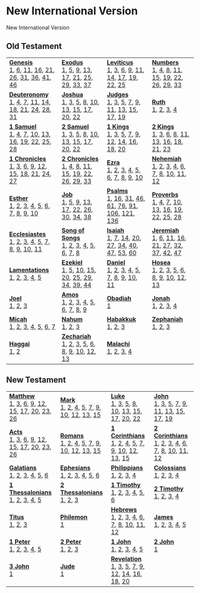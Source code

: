 # New International Version

New International Version



## Old Testament

<table>
<tr>
<td>
<b><a href='Gen.md'>Genesis</a></b><br/>
<a href='Gen.md#genesis-1'>1</a>, <a href='Gen.md#genesis-6'>6</a>, <a href='Gen.md#genesis-11'>11</a>, <a href='Gen.md#genesis-16'>16</a>, <a href='Gen.md#genesis-21'>21</a>, <a href='Gen.md#genesis-26'>26</a>, <a href='Gen.md#genesis-31'>31</a>, <a href='Gen.md#genesis-36'>36</a>, <a href='Gen.md#genesis-41'>41</a>, <a href='Gen.md#genesis-46'>46</a>
</td>
<td>
<b><a href='Exod.md'>Exodus</a></b><br/>
<a href='Exod.md#exodus-1'>1</a>, <a href='Exod.md#exodus-5'>5</a>, <a href='Exod.md#exodus-9'>9</a>, <a href='Exod.md#exodus-13'>13</a>, <a href='Exod.md#exodus-17'>17</a>, <a href='Exod.md#exodus-21'>21</a>, <a href='Exod.md#exodus-25'>25</a>, <a href='Exod.md#exodus-29'>29</a>, <a href='Exod.md#exodus-33'>33</a>, <a href='Exod.md#exodus-37'>37</a>
</td>
<td>
<b><a href='Lev.md'>Leviticus</a></b><br/>
<a href='Lev.md#leviticus-1'>1</a>, <a href='Lev.md#leviticus-3'>3</a>, <a href='Lev.md#leviticus-6'>6</a>, <a href='Lev.md#leviticus-9'>9</a>, <a href='Lev.md#leviticus-11'>11</a>, <a href='Lev.md#leviticus-14'>14</a>, <a href='Lev.md#leviticus-17'>17</a>, <a href='Lev.md#leviticus-19'>19</a>, <a href='Lev.md#leviticus-22'>22</a>, <a href='Lev.md#leviticus-25'>25</a>
</td>
<td>
<b><a href='Num.md'>Numbers</a></b><br/>
<a href='Num.md#numbers-1'>1</a>, <a href='Num.md#numbers-4'>4</a>, <a href='Num.md#numbers-8'>8</a>, <a href='Num.md#numbers-11'>11</a>, <a href='Num.md#numbers-15'>15</a>, <a href='Num.md#numbers-19'>19</a>, <a href='Num.md#numbers-22'>22</a>, <a href='Num.md#numbers-26'>26</a>, <a href='Num.md#numbers-29'>29</a>, <a href='Num.md#numbers-33'>33</a>
</td></tr>
<tr>
<td>
<b><a href='Deut.md'>Deuteronomy</a></b><br/>
<a href='Deut.md#deuteronomy-1'>1</a>, <a href='Deut.md#deuteronomy-4'>4</a>, <a href='Deut.md#deuteronomy-7'>7</a>, <a href='Deut.md#deuteronomy-11'>11</a>, <a href='Deut.md#deuteronomy-14'>14</a>, <a href='Deut.md#deuteronomy-18'>18</a>, <a href='Deut.md#deuteronomy-21'>21</a>, <a href='Deut.md#deuteronomy-24'>24</a>, <a href='Deut.md#deuteronomy-28'>28</a>, <a href='Deut.md#deuteronomy-31'>31</a>
</td>
<td>
<b><a href='Josh.md'>Joshua</a></b><br/>
<a href='Josh.md#joshua-1'>1</a>, <a href='Josh.md#joshua-3'>3</a>, <a href='Josh.md#joshua-5'>5</a>, <a href='Josh.md#joshua-8'>8</a>, <a href='Josh.md#joshua-10'>10</a>, <a href='Josh.md#joshua-13'>13</a>, <a href='Josh.md#joshua-15'>15</a>, <a href='Josh.md#joshua-17'>17</a>, <a href='Josh.md#joshua-20'>20</a>, <a href='Josh.md#joshua-22'>22</a>
</td>
<td>
<b><a href='Judg.md'>Judges</a></b><br/>
<a href='Judg.md#judges-1'>1</a>, <a href='Judg.md#judges-3'>3</a>, <a href='Judg.md#judges-5'>5</a>, <a href='Judg.md#judges-7'>7</a>, <a href='Judg.md#judges-9'>9</a>, <a href='Judg.md#judges-11'>11</a>, <a href='Judg.md#judges-13'>13</a>, <a href='Judg.md#judges-15'>15</a>, <a href='Judg.md#judges-17'>17</a>, <a href='Judg.md#judges-19'>19</a>
</td>
<td>
<b><a href='Ruth.md'>Ruth</a></b><br/>
<a href='Ruth.md#ruth-1'>1</a>, <a href='Ruth.md#ruth-2'>2</a>, <a href='Ruth.md#ruth-3'>3</a>, <a href='Ruth.md#ruth-4'>4</a>
</td></tr>
<tr>
<td>
<b><a href='1Sam.md'>1 Samuel</a></b><br/>
<a href='1Sam.md#1-samuel-1'>1</a>, <a href='1Sam.md#1-samuel-4'>4</a>, <a href='1Sam.md#1-samuel-7'>7</a>, <a href='1Sam.md#1-samuel-10'>10</a>, <a href='1Sam.md#1-samuel-13'>13</a>, <a href='1Sam.md#1-samuel-16'>16</a>, <a href='1Sam.md#1-samuel-19'>19</a>, <a href='1Sam.md#1-samuel-22'>22</a>, <a href='1Sam.md#1-samuel-25'>25</a>, <a href='1Sam.md#1-samuel-28'>28</a>
</td>
<td>
<b><a href='2Sam.md'>2 Samuel</a></b><br/>
<a href='2Sam.md#2-samuel-1'>1</a>, <a href='2Sam.md#2-samuel-3'>3</a>, <a href='2Sam.md#2-samuel-5'>5</a>, <a href='2Sam.md#2-samuel-8'>8</a>, <a href='2Sam.md#2-samuel-10'>10</a>, <a href='2Sam.md#2-samuel-13'>13</a>, <a href='2Sam.md#2-samuel-15'>15</a>, <a href='2Sam.md#2-samuel-17'>17</a>, <a href='2Sam.md#2-samuel-20'>20</a>, <a href='2Sam.md#2-samuel-22'>22</a>
</td>
<td>
<b><a href='1Kgs.md'>1 Kings</a></b><br/>
<a href='1Kgs.md#1-kings-1'>1</a>, <a href='1Kgs.md#1-kings-3'>3</a>, <a href='1Kgs.md#1-kings-5'>5</a>, <a href='1Kgs.md#1-kings-7'>7</a>, <a href='1Kgs.md#1-kings-9'>9</a>, <a href='1Kgs.md#1-kings-12'>12</a>, <a href='1Kgs.md#1-kings-14'>14</a>, <a href='1Kgs.md#1-kings-16'>16</a>, <a href='1Kgs.md#1-kings-18'>18</a>, <a href='1Kgs.md#1-kings-20'>20</a>
</td>
<td>
<b><a href='2Kgs.md'>2 Kings</a></b><br/>
<a href='2Kgs.md#2-kings-1'>1</a>, <a href='2Kgs.md#2-kings-3'>3</a>, <a href='2Kgs.md#2-kings-6'>6</a>, <a href='2Kgs.md#2-kings-8'>8</a>, <a href='2Kgs.md#2-kings-11'>11</a>, <a href='2Kgs.md#2-kings-13'>13</a>, <a href='2Kgs.md#2-kings-16'>16</a>, <a href='2Kgs.md#2-kings-18'>18</a>, <a href='2Kgs.md#2-kings-21'>21</a>, <a href='2Kgs.md#2-kings-23'>23</a>
</td></tr>
<tr>
<td>
<b><a href='1Chr.md'>1 Chronicles</a></b><br/>
<a href='1Chr.md#1-chronicles-1'>1</a>, <a href='1Chr.md#1-chronicles-3'>3</a>, <a href='1Chr.md#1-chronicles-6'>6</a>, <a href='1Chr.md#1-chronicles-9'>9</a>, <a href='1Chr.md#1-chronicles-12'>12</a>, <a href='1Chr.md#1-chronicles-15'>15</a>, <a href='1Chr.md#1-chronicles-18'>18</a>, <a href='1Chr.md#1-chronicles-21'>21</a>, <a href='1Chr.md#1-chronicles-24'>24</a>, <a href='1Chr.md#1-chronicles-27'>27</a>
</td>
<td>
<b><a href='2Chr.md'>2 Chronicles</a></b><br/>
<a href='2Chr.md#2-chronicles-1'>1</a>, <a href='2Chr.md#2-chronicles-4'>4</a>, <a href='2Chr.md#2-chronicles-8'>8</a>, <a href='2Chr.md#2-chronicles-11'>11</a>, <a href='2Chr.md#2-chronicles-15'>15</a>, <a href='2Chr.md#2-chronicles-19'>19</a>, <a href='2Chr.md#2-chronicles-22'>22</a>, <a href='2Chr.md#2-chronicles-26'>26</a>, <a href='2Chr.md#2-chronicles-29'>29</a>, <a href='2Chr.md#2-chronicles-33'>33</a>
</td>
<td>
<b><a href='Ezra.md'>Ezra</a></b><br/>
<a href='Ezra.md#ezra-1'>1</a>, <a href='Ezra.md#ezra-2'>2</a>, <a href='Ezra.md#ezra-3'>3</a>, <a href='Ezra.md#ezra-4'>4</a>, <a href='Ezra.md#ezra-5'>5</a>, <a href='Ezra.md#ezra-6'>6</a>, <a href='Ezra.md#ezra-7'>7</a>, <a href='Ezra.md#ezra-8'>8</a>, <a href='Ezra.md#ezra-9'>9</a>, <a href='Ezra.md#ezra-10'>10</a>
</td>
<td>
<b><a href='Neh.md'>Nehemiah</a></b><br/>
<a href='Neh.md#nehemiah-1'>1</a>, <a href='Neh.md#nehemiah-2'>2</a>, <a href='Neh.md#nehemiah-3'>3</a>, <a href='Neh.md#nehemiah-4'>4</a>, <a href='Neh.md#nehemiah-6'>6</a>, <a href='Neh.md#nehemiah-7'>7</a>, <a href='Neh.md#nehemiah-8'>8</a>, <a href='Neh.md#nehemiah-10'>10</a>, <a href='Neh.md#nehemiah-11'>11</a>, <a href='Neh.md#nehemiah-12'>12</a>
</td></tr>
<tr>
</tr>
<tr>
</tr>
<tr>
<td>
<b><a href='Esth.md'>Esther</a></b><br/>
<a href='Esth.md#esther-1'>1</a>, <a href='Esth.md#esther-2'>2</a>, <a href='Esth.md#esther-3'>3</a>, <a href='Esth.md#esther-4'>4</a>, <a href='Esth.md#esther-5'>5</a>, <a href='Esth.md#esther-6'>6</a>, <a href='Esth.md#esther-7'>7</a>, <a href='Esth.md#esther-8'>8</a>, <a href='Esth.md#esther-9'>9</a>, <a href='Esth.md#esther-10'>10</a>
</td>
<td>
<b><a href='Job.md'>Job</a></b><br/>
<a href='Job.md#job-1'>1</a>, <a href='Job.md#job-5'>5</a>, <a href='Job.md#job-9'>9</a>, <a href='Job.md#job-13'>13</a>, <a href='Job.md#job-17'>17</a>, <a href='Job.md#job-22'>22</a>, <a href='Job.md#job-26'>26</a>, <a href='Job.md#job-30'>30</a>, <a href='Job.md#job-34'>34</a>, <a href='Job.md#job-38'>38</a>
</td>
<td>
<b><a href='Ps.md'>Psalms</a></b><br/>
<a href='Ps.md#psalms-1'>1</a>, <a href='Ps.md#psalms-16'>16</a>, <a href='Ps.md#psalms-31'>31</a>, <a href='Ps.md#psalms-46'>46</a>, <a href='Ps.md#psalms-61'>61</a>, <a href='Ps.md#psalms-76'>76</a>, <a href='Ps.md#psalms-91'>91</a>, <a href='Ps.md#psalms-106'>106</a>, <a href='Ps.md#psalms-121'>121</a>, <a href='Ps.md#psalms-136'>136</a>
</td>
<td>
<b><a href='Prov.md'>Proverbs</a></b><br/>
<a href='Prov.md#proverbs-1'>1</a>, <a href='Prov.md#proverbs-4'>4</a>, <a href='Prov.md#proverbs-7'>7</a>, <a href='Prov.md#proverbs-10'>10</a>, <a href='Prov.md#proverbs-13'>13</a>, <a href='Prov.md#proverbs-16'>16</a>, <a href='Prov.md#proverbs-19'>19</a>, <a href='Prov.md#proverbs-22'>22</a>, <a href='Prov.md#proverbs-25'>25</a>, <a href='Prov.md#proverbs-28'>28</a>
</td></tr>
<tr>
<td>
<b><a href='Eccl.md'>Ecclesiastes</a></b><br/>
<a href='Eccl.md#ecclesiastes-1'>1</a>, <a href='Eccl.md#ecclesiastes-2'>2</a>, <a href='Eccl.md#ecclesiastes-3'>3</a>, <a href='Eccl.md#ecclesiastes-4'>4</a>, <a href='Eccl.md#ecclesiastes-5'>5</a>, <a href='Eccl.md#ecclesiastes-7'>7</a>, <a href='Eccl.md#ecclesiastes-8'>8</a>, <a href='Eccl.md#ecclesiastes-9'>9</a>, <a href='Eccl.md#ecclesiastes-10'>10</a>, <a href='Eccl.md#ecclesiastes-11'>11</a>
</td>
<td>
<b><a href='Song.md'>Song of Songs</a></b><br/>
<a href='Song.md#song-of-songs-1'>1</a>, <a href='Song.md#song-of-songs-2'>2</a>, <a href='Song.md#song-of-songs-3'>3</a>, <a href='Song.md#song-of-songs-4'>4</a>, <a href='Song.md#song-of-songs-5'>5</a>, <a href='Song.md#song-of-songs-6'>6</a>, <a href='Song.md#song-of-songs-7'>7</a>, <a href='Song.md#song-of-songs-8'>8</a>
</td>
<td>
<b><a href='Isa.md'>Isaiah</a></b><br/>
<a href='Isa.md#isaiah-1'>1</a>, <a href='Isa.md#isaiah-7'>7</a>, <a href='Isa.md#isaiah-14'>14</a>, <a href='Isa.md#isaiah-20'>20</a>, <a href='Isa.md#isaiah-27'>27</a>, <a href='Isa.md#isaiah-34'>34</a>, <a href='Isa.md#isaiah-40'>40</a>, <a href='Isa.md#isaiah-47'>47</a>, <a href='Isa.md#isaiah-53'>53</a>, <a href='Isa.md#isaiah-60'>60</a>
</td>
<td>
<b><a href='Jer.md'>Jeremiah</a></b><br/>
<a href='Jer.md#jeremiah-1'>1</a>, <a href='Jer.md#jeremiah-6'>6</a>, <a href='Jer.md#jeremiah-11'>11</a>, <a href='Jer.md#jeremiah-16'>16</a>, <a href='Jer.md#jeremiah-21'>21</a>, <a href='Jer.md#jeremiah-27'>27</a>, <a href='Jer.md#jeremiah-32'>32</a>, <a href='Jer.md#jeremiah-37'>37</a>, <a href='Jer.md#jeremiah-42'>42</a>, <a href='Jer.md#jeremiah-47'>47</a>
</td></tr>
<tr>
<td>
<b><a href='Lam.md'>Lamentations</a></b><br/>
<a href='Lam.md#lamentations-1'>1</a>, <a href='Lam.md#lamentations-2'>2</a>, <a href='Lam.md#lamentations-3'>3</a>, <a href='Lam.md#lamentations-4'>4</a>, <a href='Lam.md#lamentations-5'>5</a>
</td>
<td>
<b><a href='Ezek.md'>Ezekiel</a></b><br/>
<a href='Ezek.md#ezekiel-1'>1</a>, <a href='Ezek.md#ezekiel-5'>5</a>, <a href='Ezek.md#ezekiel-10'>10</a>, <a href='Ezek.md#ezekiel-15'>15</a>, <a href='Ezek.md#ezekiel-20'>20</a>, <a href='Ezek.md#ezekiel-25'>25</a>, <a href='Ezek.md#ezekiel-29'>29</a>, <a href='Ezek.md#ezekiel-34'>34</a>, <a href='Ezek.md#ezekiel-39'>39</a>, <a href='Ezek.md#ezekiel-44'>44</a>
</td>
<td>
<b><a href='Dan.md'>Daniel</a></b><br/>
<a href='Dan.md#daniel-1'>1</a>, <a href='Dan.md#daniel-2'>2</a>, <a href='Dan.md#daniel-3'>3</a>, <a href='Dan.md#daniel-4'>4</a>, <a href='Dan.md#daniel-5'>5</a>, <a href='Dan.md#daniel-7'>7</a>, <a href='Dan.md#daniel-8'>8</a>, <a href='Dan.md#daniel-9'>9</a>, <a href='Dan.md#daniel-10'>10</a>, <a href='Dan.md#daniel-11'>11</a>
</td>
<td>
<b><a href='Hos.md'>Hosea</a></b><br/>
<a href='Hos.md#hosea-1'>1</a>, <a href='Hos.md#hosea-2'>2</a>, <a href='Hos.md#hosea-3'>3</a>, <a href='Hos.md#hosea-5'>5</a>, <a href='Hos.md#hosea-6'>6</a>, <a href='Hos.md#hosea-8'>8</a>, <a href='Hos.md#hosea-9'>9</a>, <a href='Hos.md#hosea-10'>10</a>, <a href='Hos.md#hosea-12'>12</a>, <a href='Hos.md#hosea-13'>13</a>
</td></tr>
<tr>
<td>
<b><a href='Joel.md'>Joel</a></b><br/>
<a href='Joel.md#joel-1'>1</a>, <a href='Joel.md#joel-2'>2</a>, <a href='Joel.md#joel-3'>3</a>
</td>
<td>
<b><a href='Amos.md'>Amos</a></b><br/>
<a href='Amos.md#amos-1'>1</a>, <a href='Amos.md#amos-2'>2</a>, <a href='Amos.md#amos-3'>3</a>, <a href='Amos.md#amos-4'>4</a>, <a href='Amos.md#amos-5'>5</a>, <a href='Amos.md#amos-6'>6</a>, <a href='Amos.md#amos-7'>7</a>, <a href='Amos.md#amos-8'>8</a>, <a href='Amos.md#amos-9'>9</a>
</td>
<td>
<b><a href='Obad.md'>Obadiah</a></b><br/>
<a href='Obad.md#obadiah-1'>1</a>
</td>
<td>
<b><a href='Jonah.md'>Jonah</a></b><br/>
<a href='Jonah.md#jonah-1'>1</a>, <a href='Jonah.md#jonah-2'>2</a>, <a href='Jonah.md#jonah-3'>3</a>, <a href='Jonah.md#jonah-4'>4</a>
</td></tr>
<tr>
<td>
<b><a href='Mic.md'>Micah</a></b><br/>
<a href='Mic.md#micah-1'>1</a>, <a href='Mic.md#micah-2'>2</a>, <a href='Mic.md#micah-3'>3</a>, <a href='Mic.md#micah-4'>4</a>, <a href='Mic.md#micah-5'>5</a>, <a href='Mic.md#micah-6'>6</a>, <a href='Mic.md#micah-7'>7</a>
</td>
<td>
<b><a href='Nah.md'>Nahum</a></b><br/>
<a href='Nah.md#nahum-1'>1</a>, <a href='Nah.md#nahum-2'>2</a>, <a href='Nah.md#nahum-3'>3</a>
</td>
<td>
<b><a href='Hab.md'>Habakkuk</a></b><br/>
<a href='Hab.md#habakkuk-1'>1</a>, <a href='Hab.md#habakkuk-2'>2</a>, <a href='Hab.md#habakkuk-3'>3</a>
</td>
<td>
<b><a href='Zeph.md'>Zephaniah</a></b><br/>
<a href='Zeph.md#zephaniah-1'>1</a>, <a href='Zeph.md#zephaniah-2'>2</a>, <a href='Zeph.md#zephaniah-3'>3</a>
</td></tr>
<tr>
<td>
<b><a href='Hag.md'>Haggai</a></b><br/>
<a href='Hag.md#haggai-1'>1</a>, <a href='Hag.md#haggai-2'>2</a>
</td>
<td>
<b><a href='Zech.md'>Zechariah</a></b><br/>
<a href='Zech.md#zechariah-1'>1</a>, <a href='Zech.md#zechariah-2'>2</a>, <a href='Zech.md#zechariah-3'>3</a>, <a href='Zech.md#zechariah-5'>5</a>, <a href='Zech.md#zechariah-6'>6</a>, <a href='Zech.md#zechariah-8'>8</a>, <a href='Zech.md#zechariah-9'>9</a>, <a href='Zech.md#zechariah-10'>10</a>, <a href='Zech.md#zechariah-12'>12</a>, <a href='Zech.md#zechariah-13'>13</a>
</td>
<td>
<b><a href='Mal.md'>Malachi</a></b><br/>
<a href='Mal.md#malachi-1'>1</a>, <a href='Mal.md#malachi-2'>2</a>, <a href='Mal.md#malachi-3'>3</a>, <a href='Mal.md#malachi-4'>4</a>
</td></tr>
</table>

## New Testament

<table>
<tr>
<td>
<b><a href='Matt.md'>Matthew</a></b><br/>
<a href='Matt.md#matthew-1'>1</a>, <a href='Matt.md#matthew-3'>3</a>, <a href='Matt.md#matthew-6'>6</a>, <a href='Matt.md#matthew-9'>9</a>, <a href='Matt.md#matthew-12'>12</a>, <a href='Matt.md#matthew-15'>15</a>, <a href='Matt.md#matthew-17'>17</a>, <a href='Matt.md#matthew-20'>20</a>, <a href='Matt.md#matthew-23'>23</a>, <a href='Matt.md#matthew-26'>26</a>
</td>
<td>
<b><a href='Mark.md'>Mark</a></b><br/>
<a href='Mark.md#mark-1'>1</a>, <a href='Mark.md#mark-2'>2</a>, <a href='Mark.md#mark-4'>4</a>, <a href='Mark.md#mark-5'>5</a>, <a href='Mark.md#mark-7'>7</a>, <a href='Mark.md#mark-9'>9</a>, <a href='Mark.md#mark-10'>10</a>, <a href='Mark.md#mark-12'>12</a>, <a href='Mark.md#mark-13'>13</a>, <a href='Mark.md#mark-15'>15</a>
</td>
<td>
<b><a href='Luke.md'>Luke</a></b><br/>
<a href='Luke.md#luke-1'>1</a>, <a href='Luke.md#luke-3'>3</a>, <a href='Luke.md#luke-5'>5</a>, <a href='Luke.md#luke-8'>8</a>, <a href='Luke.md#luke-10'>10</a>, <a href='Luke.md#luke-13'>13</a>, <a href='Luke.md#luke-15'>15</a>, <a href='Luke.md#luke-17'>17</a>, <a href='Luke.md#luke-20'>20</a>, <a href='Luke.md#luke-22'>22</a>
</td>
<td>
<b><a href='John.md'>John</a></b><br/>
<a href='John.md#john-1'>1</a>, <a href='John.md#john-3'>3</a>, <a href='John.md#john-5'>5</a>, <a href='John.md#john-7'>7</a>, <a href='John.md#john-9'>9</a>, <a href='John.md#john-11'>11</a>, <a href='John.md#john-13'>13</a>, <a href='John.md#john-15'>15</a>, <a href='John.md#john-17'>17</a>, <a href='John.md#john-19'>19</a>
</td></tr>
<tr>
<td>
<b><a href='Acts.md'>Acts</a></b><br/>
<a href='Acts.md#acts-1'>1</a>, <a href='Acts.md#acts-3'>3</a>, <a href='Acts.md#acts-6'>6</a>, <a href='Acts.md#acts-9'>9</a>, <a href='Acts.md#acts-12'>12</a>, <a href='Acts.md#acts-15'>15</a>, <a href='Acts.md#acts-17'>17</a>, <a href='Acts.md#acts-20'>20</a>, <a href='Acts.md#acts-23'>23</a>, <a href='Acts.md#acts-26'>26</a>
</td>
<td>
<b><a href='Rom.md'>Romans</a></b><br/>
<a href='Rom.md#romans-1'>1</a>, <a href='Rom.md#romans-2'>2</a>, <a href='Rom.md#romans-4'>4</a>, <a href='Rom.md#romans-5'>5</a>, <a href='Rom.md#romans-7'>7</a>, <a href='Rom.md#romans-9'>9</a>, <a href='Rom.md#romans-10'>10</a>, <a href='Rom.md#romans-12'>12</a>, <a href='Rom.md#romans-13'>13</a>, <a href='Rom.md#romans-15'>15</a>
</td>
<td>
<b><a href='1Cor.md'>1 Corinthians</a></b><br/>
<a href='1Cor.md#1-corinthians-1'>1</a>, <a href='1Cor.md#1-corinthians-2'>2</a>, <a href='1Cor.md#1-corinthians-4'>4</a>, <a href='1Cor.md#1-corinthians-5'>5</a>, <a href='1Cor.md#1-corinthians-7'>7</a>, <a href='1Cor.md#1-corinthians-9'>9</a>, <a href='1Cor.md#1-corinthians-10'>10</a>, <a href='1Cor.md#1-corinthians-12'>12</a>, <a href='1Cor.md#1-corinthians-13'>13</a>, <a href='1Cor.md#1-corinthians-15'>15</a>
</td>
<td>
<b><a href='2Cor.md'>2 Corinthians</a></b><br/>
<a href='2Cor.md#2-corinthians-1'>1</a>, <a href='2Cor.md#2-corinthians-2'>2</a>, <a href='2Cor.md#2-corinthians-3'>3</a>, <a href='2Cor.md#2-corinthians-4'>4</a>, <a href='2Cor.md#2-corinthians-6'>6</a>, <a href='2Cor.md#2-corinthians-7'>7</a>, <a href='2Cor.md#2-corinthians-8'>8</a>, <a href='2Cor.md#2-corinthians-10'>10</a>, <a href='2Cor.md#2-corinthians-11'>11</a>, <a href='2Cor.md#2-corinthians-12'>12</a>
</td></tr>
<tr>
<td>
<b><a href='Gal.md'>Galatians</a></b><br/>
<a href='Gal.md#galatians-1'>1</a>, <a href='Gal.md#galatians-2'>2</a>, <a href='Gal.md#galatians-3'>3</a>, <a href='Gal.md#galatians-4'>4</a>, <a href='Gal.md#galatians-5'>5</a>, <a href='Gal.md#galatians-6'>6</a>
</td>
<td>
<b><a href='Eph.md'>Ephesians</a></b><br/>
<a href='Eph.md#ephesians-1'>1</a>, <a href='Eph.md#ephesians-2'>2</a>, <a href='Eph.md#ephesians-3'>3</a>, <a href='Eph.md#ephesians-4'>4</a>, <a href='Eph.md#ephesians-5'>5</a>, <a href='Eph.md#ephesians-6'>6</a>
</td>
<td>
<b><a href='Phil.md'>Philippians</a></b><br/>
<a href='Phil.md#philippians-1'>1</a>, <a href='Phil.md#philippians-2'>2</a>, <a href='Phil.md#philippians-3'>3</a>, <a href='Phil.md#philippians-4'>4</a>
</td>
<td>
<b><a href='Col.md'>Colossians</a></b><br/>
<a href='Col.md#colossians-1'>1</a>, <a href='Col.md#colossians-2'>2</a>, <a href='Col.md#colossians-3'>3</a>, <a href='Col.md#colossians-4'>4</a>
</td></tr>
<tr>
<td>
<b><a href='1Thess.md'>1 Thessalonians</a></b><br/>
<a href='1Thess.md#1-thessalonians-1'>1</a>, <a href='1Thess.md#1-thessalonians-2'>2</a>, <a href='1Thess.md#1-thessalonians-3'>3</a>, <a href='1Thess.md#1-thessalonians-4'>4</a>, <a href='1Thess.md#1-thessalonians-5'>5</a>
</td>
<td>
<b><a href='2Thess.md'>2 Thessalonians</a></b><br/>
<a href='2Thess.md#2-thessalonians-1'>1</a>, <a href='2Thess.md#2-thessalonians-2'>2</a>, <a href='2Thess.md#2-thessalonians-3'>3</a>
</td>
<td>
<b><a href='1Tim.md'>1 Timothy</a></b><br/>
<a href='1Tim.md#1-timothy-1'>1</a>, <a href='1Tim.md#1-timothy-2'>2</a>, <a href='1Tim.md#1-timothy-3'>3</a>, <a href='1Tim.md#1-timothy-4'>4</a>, <a href='1Tim.md#1-timothy-5'>5</a>, <a href='1Tim.md#1-timothy-6'>6</a>
</td>
<td>
<b><a href='2Tim.md'>2 Timothy</a></b><br/>
<a href='2Tim.md#2-timothy-1'>1</a>, <a href='2Tim.md#2-timothy-2'>2</a>, <a href='2Tim.md#2-timothy-3'>3</a>, <a href='2Tim.md#2-timothy-4'>4</a>
</td></tr>
<tr>
<td>
<b><a href='Titus.md'>Titus</a></b><br/>
<a href='Titus.md#titus-1'>1</a>, <a href='Titus.md#titus-2'>2</a>, <a href='Titus.md#titus-3'>3</a>
</td>
<td>
<b><a href='Phlm.md'>Philemon</a></b><br/>
<a href='Phlm.md#philemon-1'>1</a>
</td>
<td>
<b><a href='Heb.md'>Hebrews</a></b><br/>
<a href='Heb.md#hebrews-1'>1</a>, <a href='Heb.md#hebrews-2'>2</a>, <a href='Heb.md#hebrews-3'>3</a>, <a href='Heb.md#hebrews-4'>4</a>, <a href='Heb.md#hebrews-6'>6</a>, <a href='Heb.md#hebrews-7'>7</a>, <a href='Heb.md#hebrews-8'>8</a>, <a href='Heb.md#hebrews-10'>10</a>, <a href='Heb.md#hebrews-11'>11</a>, <a href='Heb.md#hebrews-12'>12</a>
</td>
<td>
<b><a href='Jas.md'>James</a></b><br/>
<a href='Jas.md#james-1'>1</a>, <a href='Jas.md#james-2'>2</a>, <a href='Jas.md#james-3'>3</a>, <a href='Jas.md#james-4'>4</a>, <a href='Jas.md#james-5'>5</a>
</td></tr>
<tr>
<td>
<b><a href='1Pet.md'>1 Peter</a></b><br/>
<a href='1Pet.md#1-peter-1'>1</a>, <a href='1Pet.md#1-peter-2'>2</a>, <a href='1Pet.md#1-peter-3'>3</a>, <a href='1Pet.md#1-peter-4'>4</a>, <a href='1Pet.md#1-peter-5'>5</a>
</td>
<td>
<b><a href='2Pet.md'>2 Peter</a></b><br/>
<a href='2Pet.md#2-peter-1'>1</a>, <a href='2Pet.md#2-peter-2'>2</a>, <a href='2Pet.md#2-peter-3'>3</a>
</td>
<td>
<b><a href='1John.md'>1 John</a></b><br/>
<a href='1John.md#1-john-1'>1</a>, <a href='1John.md#1-john-2'>2</a>, <a href='1John.md#1-john-3'>3</a>, <a href='1John.md#1-john-4'>4</a>, <a href='1John.md#1-john-5'>5</a>
</td>
<td>
<b><a href='2John.md'>2 John</a></b><br/>
<a href='2John.md#2-john-1'>1</a>
</td></tr>
<tr>
<td>
<b><a href='3John.md'>3 John</a></b><br/>
<a href='3John.md#3-john-1'>1</a>
</td>
<td>
<b><a href='Jude.md'>Jude</a></b><br/>
<a href='Jude.md#jude-1'>1</a>
</td>
<td>
<b><a href='Rev.md'>Revelation</a></b><br/>
<a href='Rev.md#revelation-1'>1</a>, <a href='Rev.md#revelation-3'>3</a>, <a href='Rev.md#revelation-5'>5</a>, <a href='Rev.md#revelation-7'>7</a>, <a href='Rev.md#revelation-9'>9</a>, <a href='Rev.md#revelation-12'>12</a>, <a href='Rev.md#revelation-14'>14</a>, <a href='Rev.md#revelation-16'>16</a>, <a href='Rev.md#revelation-18'>18</a>, <a href='Rev.md#revelation-20'>20</a>
</td></tr>
</table>